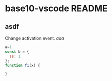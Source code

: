 # base10-vscode README

## asdf

Change activation event.
*aaa*



```javascript
a=1
const b = {
  ss: 1
};
function f1(x) {

}
```